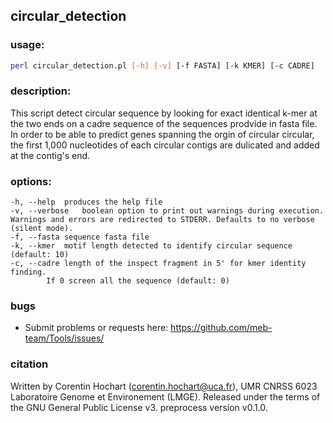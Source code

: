 ## circular_detection

### usage:

```bash
perl circular_detection.pl [-h] [-v] [-f FASTA] [-k KMER] [-c CADRE]
```

### description:

This script detect circular sequence by looking for exact identical k-mer at the two ends on a cadre sequence of the sequences prodvide in fasta file. In order to be able to predict genes spanning the orgin of circular circular, the first 1,000 nucleotides of each circular contigs are dulicated and added at the contig's end. 

### options: 

```
-h, --help	produces the help file
-v, --verbose	boolean option to print out warnings during execution. Warnings and errors are redirected to STDERR. Defaults to no verbose (silent mode).
-f, --fasta	sequence fasta file
-k, --kmer	motif length detected to identify circular sequence (default: 10)
-c, --cadre	length of the inspect fragment in 5' for kmer identity finding.
		If 0 screen all the sequence (default: 0)
```

### bugs

* Submit problems or requests here: https://github.com/meb-team/Tools/issues/

### citation

Written by Corentin Hochart (corentin.hochart@uca.fr), UMR CNRSS 6023 Laboratoire Genome et Environement (LMGE). Released under the terms of the GNU General Public License v3. preprocess version v0.1.0.
